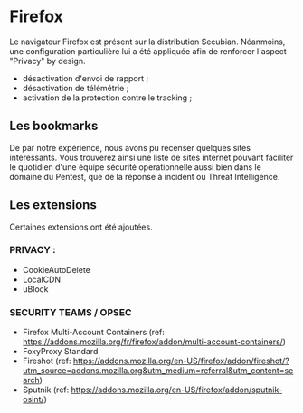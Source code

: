 # Firefox

Le navigateur Firefox est présent sur la distribution Secubian.
Néanmoins, une configuration particulière lui a été appliquée afin de renforcer l'aspect "Privacy" by design. 
* désactivation d'envoi de rapport ;
* désactivation de télémétrie ;
* activation de la protection contre le tracking ;

## Les bookmarks

De par notre expérience, nous avons pu recenser quelques sites interessants.
Vous trouverez ainsi une liste de sites internet pouvant faciliter le quotidien d'une équipe sécurité operationnelle aussi bien dans le domaine du Pentest, que de la réponse à incident ou Threat Intelligence.


## Les extensions 

Certaines extensions ont été ajoutées.

### PRIVACY : 
* CookieAutoDelete
* LocalCDN
* uBlock


### SECURITY TEAMS / OPSEC
* Firefox Multi-Account Containers (ref: https://addons.mozilla.org/fr/firefox/addon/multi-account-containers/)
* FoxyProxy Standard
* Fireshot (ref: https://addons.mozilla.org/en-US/firefox/addon/fireshot/?utm_source=addons.mozilla.org&utm_medium=referral&utm_content=search)
* Sputnik (ref: https://addons.mozilla.org/en-US/firefox/addon/sputnik-osint/)


